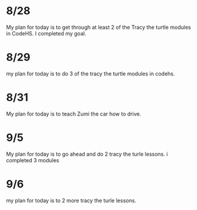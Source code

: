 # 8/28
My plan for today is to get through at least 2 of the Tracy the turtle modules in CodeHS. I completed my goal.
# 8/29
my plan for today is to do 3 of the tracy the turtle modules in codehs. 
# 8/31
My plan for today is to teach Zumi the car how to drive. 
# 9/5
My plan for today is to go ahead and do 2 tracy the turle lessons. i completed 3 modules
# 9/6
my plan for today is to 2 more tracy the turle lessons.
